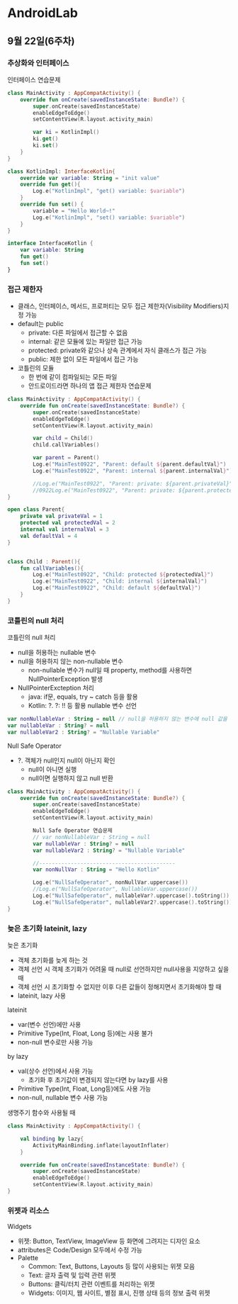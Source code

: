 # AndroidLab
## 9월 22일(6주차)
### 추상화와 인터페이스
인터페이스 연습문제
``` kotlin
class MainActivity : AppCompatActivity() {
    override fun onCreate(savedInstanceState: Bundle?) {
        super.onCreate(savedInstanceState)
        enableEdgeToEdge()
        setContentView(R.layout.activity_main)

        var ki = KotlinImpl()
        ki.get()
        ki.set()
    }
}

class KotlinImpl: InterfaceKotlin{
    override var variable: String = "init value"
    override fun get(){
        Log.e("KotlinImpl", "get() variable: $variable")
    }
    override fun set() {
        variable = "Hello World~!"
        Log.e("KotlinImpl", "set() variable: $variable")
    }
}

interface InterfaceKotlin {
    var variable: String
    fun get()
    fun set()
}
```

### 접근 제한자
* 클래스, 인터페이스, 메서드, 프로퍼티는 모두 접근 제한자(Visibility Modifiers)지정 가능
* default는 public
  - private: 다른 파일에서 접근할 수 없음
  - internal: 같은 모듈에 있는 파일만 접근 가능
  - protected: private와 같으나 상속 관계에서 자식 클래스가 접근 가능
  - public: 제한 없이 모든 파일에서 접근 가능
* 코틀린의 모듈
  - 한 번에 같이 컴파일되는 모든 파일
  - 안드로이드라면 하나의 앱
접근 제한자 연습문제
``` kotlin
class MainActivity : AppCompatActivity() {
    override fun onCreate(savedInstanceState: Bundle?) {
        super.onCreate(savedInstanceState)
        enableEdgeToEdge()
        setContentView(R.layout.activity_main)

        var child = Child()
        child.callVariables()

        var parent = Parent()
        Log.e("MainTest0922", "Parent: default ${parent.defaultVal}")
        Log.e("MainTest0922", "Parent: internal ${parent.internalVal}")

        //Log.e("MainTest0922", "Parent: private: ${parent.privateVal}")
        //0922Log.e("MainTest0922", "Parent: private: ${parent.protectedVal}")
}

open class Parent{
    private val privateVal = 1
    protected val protectedVal = 2
    internal val internalVal = 3
    val defaultVal = 4
}


class Child : Parent(){
    fun callVariables(){
        Log.e("MainTest0922", "Child: protected ${protectedVal}")
        Log.e("MainTest0922", "Child: internal ${internalVal}")
        Log.e("MainTest0922", "Child: default ${defaultVal}")
    }
}
```

### 코틀린의 null 처리
코틀린의 null 처리
* null을 허용하는 nullable 변수
* null을 허용하지 않는 non-nullable 변수
  - non-nullable 변수가 null일 때 property, method를 사용하면 NullPointerException 발생
* NullPointerExcteption 처리
  - java: if문, equals, try ~ catch 등을 활용
  - Kotlin: ?.  ?:  !! 등 활용
nullable 변수 선언
``` kotlin
var nonNullableVar : String = null // null을 허용하지 않는 변수에 null 값을 사용하여 에러
var nullableVar : String? = null
var nullableVar2 : String? = "Nullable Variable"
```
Null Safe Operator
* ?. 객체가 null인지 null이 아닌지 확인
  - null이 아니면 실행
  - null이면 실행하지 않고 null 반환
``` kotlin
class MainActivity : AppCompatActivity() {
    override fun onCreate(savedInstanceState: Bundle?) {
        super.onCreate(savedInstanceState)
        enableEdgeToEdge()
        setContentView(R.layout.activity_main)

        Null Safe Operator 연습문제
        // var nonNullableVar : String = null
        var nullableVar : String? = null
        var nullableVar2 : String? = "Nullable Variable"

        //-------------------------------------------
        var nonNullVar : String = "Hello Kotlin"

        Log.e("NullSafeOperator", nonNullVar.uppercase())
        //Log.e("NullSafeOperator", NullableVar.uppercase())
        Log.e("NullSafeOperator", nullableVar?.uppercase().toString())
        Log.e("NullSafeOperator", nullableVar2?.uppercase().toString())
}
```

### 늦은 초기화 lateinit, lazy
늦은 초기화
* 객체 초기화를 늦게 하는 것
* 객체 선언 시 객체 초기화가 어려울 때 null로 선언하지만 null사용을 지양하고 싶을 때
* 객체 선언 시 초기화할 수 없지만 이후 다른 값들이 정해지면서 초기화해야 할 때
* lateinit, lazy 사용

lateinit
* var(변수 선언)에만 사용
* Primitive Type(Int, Float, Long 등)에는 사용 불가
* non-null 변수로만 사용 가능

by lazy
* val(상수 선언)에서 사용 가능
  - 초기화 후 초기값이 변경되지 않는다면 by lazy를 사용
* Primitive Type(Int, Float, Long등)에도 사용 가능
* non-null, nullable 변수 사용 가능

생명주기 함수와 사용될 때
``` kotlin
class MainActivity : AppCompatActivity() {

    val binding by lazy{
        ActivityMainBinding.inflate(layoutInflater)
    }

    override fun onCreate(savedInstanceState: Bundle?) {
        super.onCreate(savedInstanceState)
        enableEdgeToEdge()
        setContentView(R.layout.activity_main)
}
```

### 위젯과 리소스
Widgets
* 위젯: Button, TextView, ImageView 등 화면에 그려지는 디자인 요소
* attributes은 Code/Design 모두에서 수정 가능
* Palette
  - Common: Text, Buttons, Layouts 등 많이 사용되는 위젯 모음
  - Text: 글자 출력 및 입력 관련 위젯
  - Buttons: 클릭/터치 관련 이벤트를 처리하는 위젯
  - Widgets: 이미지, 웹 사이트, 별점 표시, 진행 상태 등의 정보 출력 위젯
